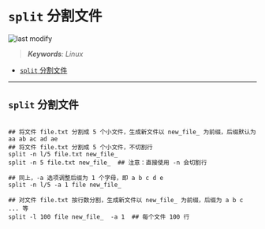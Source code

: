 `split` 分割文件
===
<!--START_SECTION:badge-->

![last modify](https://img.shields.io/static/v1?label=last%20modify&message=2025-08-03%2022%3A42%3A16&color=yellowgreen&style=flat-square)

<!--END_SECTION:badge-->
<!--info
top: false
hidden: true
-->

> ***Keywords**: Linux*

<!--START_SECTION:toc-->
- [`split` 分割文件](#split-分割文件-1)
<!--END_SECTION:toc-->

---

## `split` 分割文件
```shell

## 将文件 file.txt 分割成 5 个小文件，生成新文件以 new_file_ 为前缀，后缀默认为 aa ab ac ad ae
## 将文件 file.txt 分割成 5 个小文件，不切割行
split -n l/5 file.txt new_file_
split -n 5 file.txt new_file_  ## 注意：直接使用 -n 会切割行

## 同上，-a 选项调整后缀为 1 个字母，即 a b c d e
split -n l/5 -a 1 file new_file_

## 对文件 file.txt 按行数分割，生成新文件以 new_file_ 为前缀，后缀为 a b c ... 等
split -l 100 file new_file_  -a 1  ## 每个文件 100 行

```